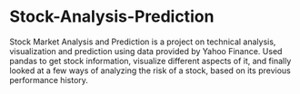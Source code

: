 # Stock-Analysis-Prediction
 Stock Market Analysis and Prediction is a project on technical analysis, visualization and prediction using data provided by Yahoo Finance. Used pandas to get stock information, visualize different aspects of it, and finally looked at a few ways of analyzing the risk of a stock, based on its previous performance history. 
